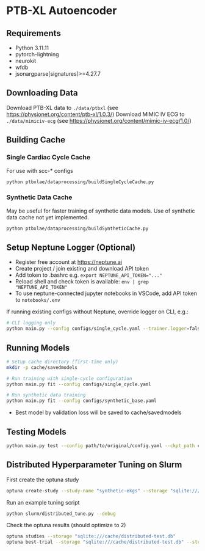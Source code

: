# PTB-XL Autoencoder

## Requirements
- Python 3.11.11
- pytorch-lightning
- neurokit
- wfdb
- jsonargparse[signatures]>=4.27.7

## Downloading Data

Download PTB-XL data to `./data/ptbxl` (see https://physionet.org/content/ptb-xl/1.0.3/)
Download MIMIC IV ECG to `./data/mimiciv-ecg` (see https://physionet.org/content/mimic-iv-ecg/1.0/)

## Building Cache

### Single Cardiac Cycle Cache

For use with scc-* configs

```bash
python ptbxlae/dataprocessing/buildSingleCycleCache.py
```

### Synthetic Data Cache

May be useful for faster training of synthetic data models. Use of synthetic data cache not yet implemented.

```bash
python ptbxlae/dataprocessing/buildSyntheticCache.py
```

## Setup Neptune Logger (Optional)

- Register free account at https://neptune.ai
- Create project / join existing and download API token
- Add token to .bashrc e.g. `export NEPTUNE_API_TOKEN="..."`
- Reload shell and check token is available: `env | grep "NEPTUNE_API_TOKEN"`
- To use neptune-connected jupyter notebooks in VSCode, add API token to `notebooks/.env`

If running existing configs without Neptune, override logger on CLI, e.g.:

```bash
# CLI logging only
python main.py --config configs/single_cycle.yaml --trainer.logger=false
```


## Running Models

```bash
# Setup cache directory (first-time only)
mkdir -p cache/savedmodels

# Run training with single-cycle configuration
python main.py fit --config configs/single_cycle.yaml

# Run synthetic data training
python main.py fit --config configs/synthetic_base.yaml
```

- Best model by validation loss will be saved to cache/savedmodels

## Testing Models

```bash
python main.py test --config path/to/original/config.yaml --ckpt_path cache/savedmodels/checkpoint_name_here.ckpt
```

## Distributed Hyperparameter Tuning on Slurm

First create the optuna study

```bash
optuna create-study --study-name "synthetic-ekgs" --storage "sqlite:///cache/synthetic-ekgs.db"
```

Run an example tuning script
```bash
python slurm/distributed_tune.py --debug
```

Check the optuna results (should optimize to 2)
```bash
optuna studies --storage "sqlite:///cache/distributed-test.db"
optuna best-trial --storage "sqlite:///cache/distributed-test.db" --study-name disributed-test
```